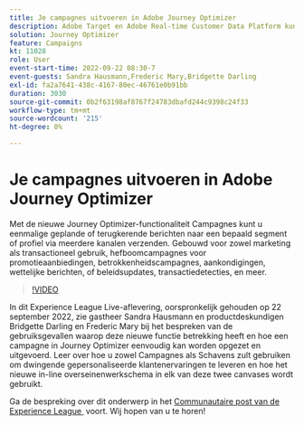 ```yaml
---
title: Je campagnes uitvoeren in Adobe Journey Optimizer
description: Adobe Target en Adobe Real-time Customer Data Platform kunnen worden geïntegreerd om een meer gepersonaliseerde klantenervaring te bieden. In deze livestreamgebeurtenis, zie hoe het integreren van deze twee platforms ondernemingen kan helpen gegevens in real time verzamelen, en dan gerichte ervaringen creëren en testen. Bekijk het einde-tot-einde proces van deze krachtige mogelijkheden in een live demonstratie.
solution: Journey Optimizer
feature: Campaigns
kt: 11028
role: User
event-start-time: 2022-09-22 08:30-7
event-guests: Sandra Hausmann,Frederic Mary,Bridgette Darling
exl-id: fa2a7641-438c-4167-80ec-46761e0b91bb
duration: 3030
source-git-commit: 0b2f63198af8767f24783dbafd244c9398c24f33
workflow-type: tm+mt
source-wordcount: '215'
ht-degree: 0%

---
```


# Je campagnes uitvoeren in Adobe Journey Optimizer

Met de nieuwe Journey Optimizer-functionaliteit Campagnes kunt u eenmalige geplande of terugkerende berichten naar een bepaald segment of profiel via meerdere kanalen verzenden. Gebouwd voor zowel marketing als transactioneel gebruik, hefboomcampagnes voor promotieaanbiedingen, betrokkenheidscampagnes, aankondigingen, wettelijke berichten, of beleidsupdates, transactiedetecties, en meer.

>[!VIDEO](https://video.tv.adobe.com/v/3409504/?quality=12&learn=on)

In dit Experience League Live-aflevering, oorspronkelijk gehouden op 22 september 2022, zie gastheer Sandra Hausmann en productdeskundigen Bridgette Darling en Frederic Mary bij het bespreken van de gebruiksgevallen waarop deze nieuwe functie betrekking heeft en hoe een campagne in Journey Optimizer eenvoudig kan worden opgezet en uitgevoerd. Leer over hoe u zowel Campagnes als Schavens zult gebruiken om dwingende gepersonaliseerde klantenervaringen te leveren en hoe het nieuwe in-line overseinenwerkschema in elk van deze twee canvases wordt gebruikt.

Ga de bespreking over dit onderwerp in het [&#x200B; Communautaire post van de Experience League &#x200B;](https://experienceleaguecommunities.adobe.com/t5/journey-optimizer-discussions/experience-league-live-post-session-discussion-execute-your/m-p/547896#M52) voort. Wij hopen van u te horen!


